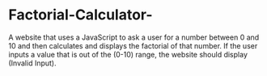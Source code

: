 # Factorial-Calculator-
 A website that uses a JavaScript to ask a user for a number between 0 and 10 and then calculates and displays the factorial of that number. If the user inputs a value that is out of the (0-10) range, the website should display (Invalid Input).
